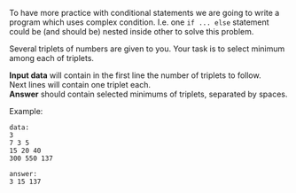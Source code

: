 To have more practice with conditional statements we are going to write a program which uses complex condition.
I.e. one `if ... else` statement could be (and should be) nested inside other to solve this problem.

Several triplets of numbers are given to you. Your task is to select minimum among each
of triplets.

**Input data** will contain in the first line the number of triplets to follow.  
Next lines will contain one triplet each.  
**Answer** should contain selected minimums of triplets, separated by spaces.

Example:

    data:
	3
    7 3 5
    15 20 40
    300 550 137
    
    answer:
    3 15 137
